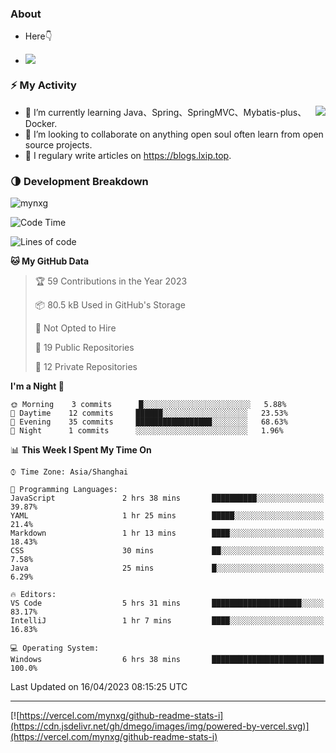 
### About

- Here👇

- ![](https://visitor-badge.glitch.me/badge?page_id=mynxg.mynxg)

### ⚡️ My Activity

<img align="right" src="https://github-readme-stats-i.vercel.app/api?username=imnxg&show_icons=true&icon_color=1573B3&hide_title=true&text_color=718096&bg_color=00000000&hide_border=true"/>

<ul>
    <li> 🌱 I’m currently learning Java、Spring、SpringMVC、Mybatis-plus、Docker.</li>
    <li> 👯 I’m looking to collaborate on anything open souI often learn from open source projects.</li>
    <li> 📝 I regulary write articles on <a href="https://blogs.lxip.top">https://blogs.lxip.top</a>.</li>
    <!-- <li> ⚡ Fun fact: I ❤️ 😻.</li> -->
</ul>

<!-- <h3>Github Activity</h3>
<p style="img{display:block;margin:0 auto;}">

[![](https://activity-graph.herokuapp.com/graph?username=mynxg&theme=tokyonight)](https://github.com/ashutosh00710/github-readme-activity-graph)
![keney's github stats](https://github-readme-stats-i.vercel.app/api?username=imnxg&show_icons=true&icon_color=1573B3)
</p> -->
### 🌗 Development Breakdown

<img src="https://komarev.com/ghpvc/?username=mynxg" alt=" mynxg" />

<!--START_SECTION:waka-->
![Code Time](http://img.shields.io/badge/Code%20Time-3%20hrs%2035%20mins-blue)

![Lines of code](https://img.shields.io/badge/From%20Hello%20World%20I%27ve%20Written-69%20Thousand%20lines%20of%20code-blue)

**🐱 My GitHub Data** 

> 🏆 59 Contributions in the Year 2023
 > 
> 📦 80.5 kB Used in GitHub's Storage 
 > 
> 🚫 Not Opted to Hire
 > 
> 📜 19 Public Repositories 
 > 
> 🔑 12 Private Repositories  
 > 
**I'm a Night 🦉** 

```text
🌞 Morning    3 commits      █░░░░░░░░░░░░░░░░░░░░░░░░   5.88% 
🌆 Daytime    12 commits     ██████░░░░░░░░░░░░░░░░░░░   23.53% 
🌃 Evening    35 commits     █████████████████░░░░░░░░   68.63% 
🌙 Night      1 commits      ░░░░░░░░░░░░░░░░░░░░░░░░░   1.96%

```


📊 **This Week I Spent My Time On** 

```text
⌚︎ Time Zone: Asia/Shanghai

💬 Programming Languages: 
JavaScript               2 hrs 38 mins       ██████████░░░░░░░░░░░░░░░   39.87% 
YAML                     1 hr 25 mins        █████░░░░░░░░░░░░░░░░░░░░   21.4% 
Markdown                 1 hr 13 mins        ████░░░░░░░░░░░░░░░░░░░░░   18.43% 
CSS                      30 mins             ██░░░░░░░░░░░░░░░░░░░░░░░   7.58% 
Java                     25 mins             █░░░░░░░░░░░░░░░░░░░░░░░░   6.29%

🔥 Editors: 
VS Code                  5 hrs 31 mins       ████████████████████░░░░░   83.17% 
IntelliJ                 1 hr 7 mins         ████░░░░░░░░░░░░░░░░░░░░░   16.83%

💻 Operating System: 
Windows                  6 hrs 38 mins       █████████████████████████   100.0%

```


 Last Updated on 16/04/2023 08:15:25 UTC
<!--END_SECTION:waka-->

---

[![https://vercel.com/mynxg/github-readme-stats-i](https://cdn.jsdelivr.net/gh/dmego/images/img/powered-by-vercel.svg)](https://vercel.com/mynxg/github-readme-stats-i)